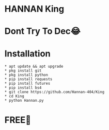 # HANNAN King
# Dont Try To Dec😂

# Installation
````
* apt update && apt upgrade
* pkg install git
* pkg install python
* pip install requests
* pip install futures
* pip install bs4
* git clone https://github.com/Hannan-404/King
* cd King
* python Hannan.py
````

# FREE💖
